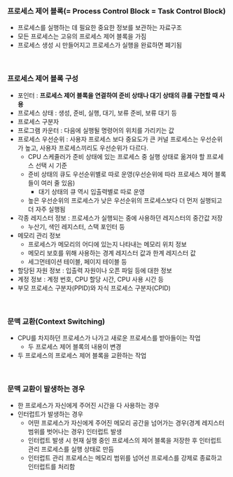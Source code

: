 ### 프로세스 제어 블록(= Process Control Block = Task Control Block)
+ 프로세스를 실행하는 데 필요한 중요한 정보를 보관하는 자료구조
+ 모든 프로세스는 고유의 프로세스 제어 블록을 가짐
+ 프로세스 생성 시 만들어지고 프로세스가 실행을 완료하면 폐기됨

<br>

### 프로세스 제어 블록 구성
+ 포인터 : **프로세스 제어 블록을 연결하여 준비 상태나 대기 상태의 큐를 구현할 때 사용**
+ 프로세스 상태 : 생성, 준비, 실행, 대기, 보류 준비, 보류 대기 등
+ 프로세스 구분자
+ 프로그램 카운터 : 다음에 실행될 명령어의 위치를 가리키는 값
+ 프로세스 우선순위 : 사용자 프로세스 보다 중요도가 큰 커널 프로세스는 우선순위가 높고, 사용자 프로세스끼리도 우선순위가 다르다.
  + CPU 스케줄러가 준비 상태에 있는 프로세스 중 실행 상태로 옮겨야 할 프로세스 선택 시 기준
  + 준비 상태의 큐도 우선순위별로 따로 운영(우선순위에 따라 프로세스 제어 블록들이 여러 줄 있음)
    + 대기 상태의 큐 역시 입출력별로 따로 운영
  + 높은 우선순위의 프로세스가 낮은 우선순위의 프로세스보다 더 먼저 실행되고 더 자주 실행됨
+ 각종 레지스터 정보 : 프로세스가 실행되는 중에 사용하던 레지스터의 중간값 저장
  + 누산기, 색인 레지스터, 스택 포인터 등
+ 메모리 관리 정보
  + 프로세스가 메모리의 어디에 있는지 나타내는 메모리 위치 정보
  + 메모리 보호를 위해 사용하는 경계 레지스터 값과 한계 레지스터 값
  + 세그먼테이션 테이블, 페이지 테이블 등
+ 할당된 자원 정보 : 입출력 자원이나 오픈 파일 등에 대한 정보
+ 계정 정보 : 계정 번호, CPU 할당 시간, CPU 사용 시간 등
+ 부모 프로세스 구분자(PPID)와 자식 프로세스 구분자(CPID)

<br>

### 문맥 교환(Context Switching)
+ CPU를 차지하던 프로세스가 나가고 새로운 프로세스를 받아들이는 작업
  + 두 프로세스 제어 블록의 내용이 변경
+ 두 프로세스의 프로세스 제어 블록을 교환하는 작업

<br>

### 문맥 교환이 발생하는 경우
+ 한 프로세스가 자신에게 주어진 시간을 다 사용하는 경우
+ 인터럽트가 발생하는 경우
  + 어떤 프로세스가 자신에게 주어진 메모리 공간을 넘어가는 경우(경계 레지스터 범위를 벗어나는 경우) 인터럽트 발생
  + 인터럽트 발생 시 현재 실행 중인 프로세스의 제어 블록을 저장한 후 인터럽트 관리 프로세스를 실행 상태로 만듬
  + 인터럽트 관리 프로세스는 메모리 범위를 넘어선 프로세스를 강제로 종료하고 인터럽트를 처리함

